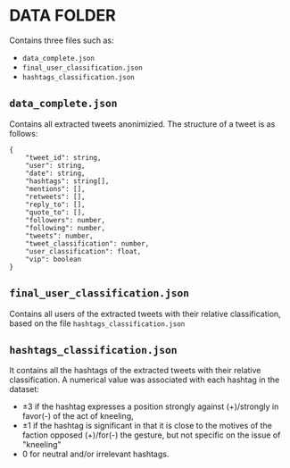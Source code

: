 # DATA FOLDER
Contains three files such as:
- `data_complete.json`
- `final_user_classification.json`
- `hashtags_classification.json`


## `data_complete.json`
Contains all extracted tweets anonimizied.
The structure of a tweet is as follows:
```
{
    "tweet_id": string,
    "user": string,
    "date": string,
    "hashtags": string[],
    "mentions": [],
    "retweets": [],
    "reply_to": [],
    "quote_to": [],
    "followers": number,
    "following": number,
    "tweets": number,
    "tweet_classification": number,
    "user_classification": float,
    "vip": boolean
}
```

## `final_user_classification.json`
Contains all users of the extracted tweets with their relative classification, based on the file `hashtags_classification.json`

## `hashtags_classification.json`
It contains all the hashtags of the extracted tweets with their relative classification.
A numerical value was associated with each hashtag in the dataset: 
- ±3 if the hashtag expresses a position strongly against (+)/strongly in favor(-) of the act of kneeling, 
- ±1 if the hashtag is significant in that it is close to the motives of the faction opposed (+)/for(-) the gesture, but not specific on the issue of "kneeling"
- 0 for neutral and/or irrelevant hashtags.